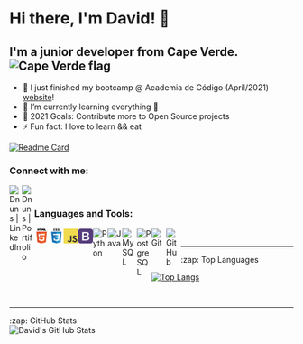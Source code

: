 # Hi there, I'm David! 👋

## I'm a junior developer from Cape Verde. <img alt="Cape Verde flag" width="26px" src="https://image.flaticon.com/icons/png/512/206/206814.png" />

- 🔭 I just finished my bootcamp @ Academia de Código (April/2021) [website]!
- 🌱 I’m currently learning everything 🤣
- 🥅 2021 Goals: Contribute more to Open Source projects
- ⚡ Fun fact: I love to learn && eat

[![Readme Card](https://github-readme-stats.vercel.app/api/pin/?username=Dnuns&repo=github-readme-stats)](https://github.com/Dnuns/github-readme)

### Connect with me:
[<img align="left" alt="Dnuns | LinkedIn" width="22px" src="https://pics.freeicons.io/uploads/icons/png/6769799911555590084-512.png"/>][linkedin]
[<img align="left" alt="Dnuns | Portifolio" width="22px" src="https://pics.freeicons.io/uploads/icons/png/12189949021537355864-512.png"/>][portifolio]

<br/>

### Languages and Tools:

<img align="left" alt="HTML5" width="26px" src="https://raw.githubusercontent.com/github/explore/80688e429a7d4ef2fca1e82350fe8e3517d3494d/topics/html/html.png" />

<img align="left" alt="CSS3" width="26px" src="https://raw.githubusercontent.com/github/explore/80688e429a7d4ef2fca1e82350fe8e3517d3494d/topics/css/css.png" />

<img align="left" alt="JavaScript" width="26px" src="https://raw.githubusercontent.com/github/explore/80688e429a7d4ef2fca1e82350fe8e3517d3494d/topics/javascript/javascript.png" />

<img align="left" alt="Bootstrap" width="26px" src="https://raw.githubusercontent.com/github/explore/80688e429a7d4ef2fca1e82350fe8e3517d3494d/topics/bootstrap/bootstrap.png" />

<img align="left" alt="Python" width="26px" src="https://pics.freeicons.io/uploads/icons/png/12785093741551942290-512.png" />

<img align="left" alt="Java" width="26px" src="https://pics.freeicons.io/uploads/icons/png/378554371540553613-512.png" />

<img align="left" alt="MySQL" width="26px" src="https://pics.freeicons.io/uploads/icons/png/4943187881553750385-512.png" />

<img align="left" alt="PostgreSQL" width="26px" src="https://www.vectorlogo.zone/logos/postgresql/postgresql-icon.svg" />

<img align="left" alt="Git" width="26px" src="https://pics.freeicons.io/uploads/icons/png/9374299221540553610-512.png" />

<img align="left" alt="GitHub" width="26px" src="https://pics.freeicons.io/uploads/icons/png/13702699181561032680-512.png" />

<br/>

----
<summary>:zap: Top Languages</summary>

[![Top Langs](https://github-readme-stats.vercel.app/api/top-langs/?username=Dnuns&layout=compact&langs_count=10)](https://github.com/Dnuns/github-readme-stats)

<br>

----
<summary>:zap: GitHub Stats</summary>

<img align="left" alt="David's GitHub Stats" src="https://github-readme-stats.vercel.app/api?username=Dnuns" />


[website]: https://www.codeforall.cv
[linkedin]: https://linkedin.com/in/davsnuns
[portifolio]: https://dnuns.github.io/portfolio
